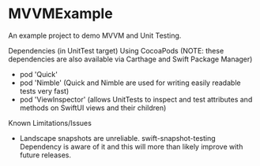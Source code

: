 # MVVMExample
An example project to demo MVVM and Unit Testing.

Dependencies (in UnitTest target) Using CocoaPods (NOTE: these dependencies are also available via Carthage and Swift Package Manager)
* pod 'Quick'
* pod 'Nimble' (Quick and Nimble are used for writing easily readable tests very fast)
* pod 'ViewInspector' (allows UnitTests to inspect and test attributes and methods on SwiftUI views and their children)

Known Limitations/Issues
* Landscape snapshots are unreliable. swift-snapshot-testing Dependency is aware of it and this will more than likely improve with future releases.
